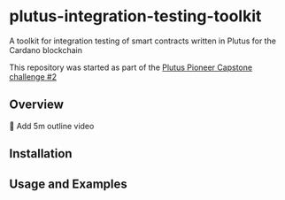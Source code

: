 # plutus-integration-testing-toolkit
A toolkit for integration testing of smart contracts written in Plutus for the Cardano blockchain

This repository was started as part of the [Plutus Pioneer Capstone challenge #2](https://ucarecdn.com/8f27865c-f861-458e-bc97-ad13be9f3633/CardanoSummit2021_PlutusPioneerCapstone.pdf)

## Overview
:memo: Add 5m outline video

## Installation

## Usage and Examples